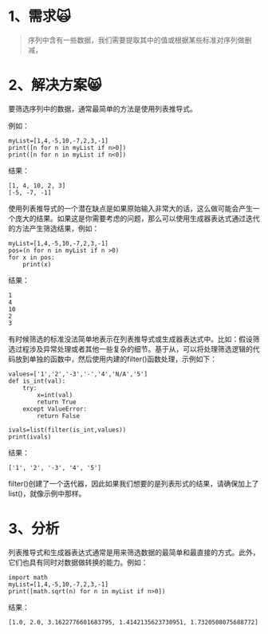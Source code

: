# 1、需求🙀

> 序列中含有一些数据，我们需要提取其中的值或根据某些标准对序列做删减，

# 2、解决方案😸

要筛选序列中的数据，通常最简单的方法是使用列表推导式。

例如：

```
myList=[1,4,-5,10,-7,2,3,-1]
print([n for n in myList if n>0])
print([n for n in myList if n<0])
```

结果：

```
[1, 4, 10, 2, 3]
[-5, -7, -1]
```

使用列表推导式的一个潜在缺点是如果原始输入非常大的话，这么做可能会产生一个庞大的结果。如果这是你需要考虑的问题，那么可以使用生成器表达式通过迭代的方法产生筛选结果，例如：

```
myList=[1,4,-5,10,-7,2,3,-1]
pos=(n for n in myList if n >0)
for x in pos:
    print(x)
```

结果：

```
1
4
10
2
3
```

有时候筛选的标准没法简单地表示在列表推导式或生成器表达式中。比如：假设筛选过程涉及异常处理或者其他一些复杂的细节。基于从，可以将处理筛选逻辑的代码放到单独的函数中，然后使用内建的filter\(\)函数处理，示例如下：

```
values=['1','2','-3','-','4','N/A','5']
def is_int(val):
    try:
        x=int(val)
        return True
    except ValueError:
        return False

ivals=list(filter(is_int,values))
print(ivals)
```

结果：

```
['1', '2', '-3', '4', '5']
```

filter\(\)创建了一个迭代器，因此如果我们想要的是列表形式的结果，请确保加上了list\(\)，就像示例中那样。

# 3、分析

列表推导式和生成器表达式通常是用来筛选数据的最简单和最直接的方式。此外，它们也具有同时对数据做转换的能力。例如：

```
import math
myList=[1,4,-5,10,-7,2,3,-1]
print([math.sqrt(n) for n in myList if n>0])
```

结果：

```
[1.0, 2.0, 3.1622776601683795, 1.4142135623730951, 1.7320508075688772]
```



